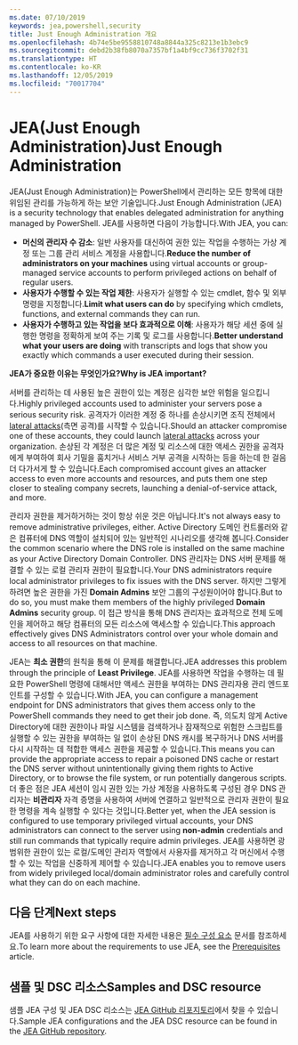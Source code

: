 ```yaml
---
ms.date: 07/10/2019
keywords: jea,powershell,security
title: Just Enough Administration 개요
ms.openlocfilehash: 4b74e5be9558810748a8844a325c8213e1b3ebc9
ms.sourcegitcommit: debd2b38fb8070a7357bf1a4bf9cc736f3702f31
ms.translationtype: HT
ms.contentlocale: ko-KR
ms.lasthandoff: 12/05/2019
ms.locfileid: "70017704"
---
```

# <a name="just-enough-administration"></a><span data-ttu-id="e8fc3-103">JEA(Just Enough Administration)</span><span class="sxs-lookup"><span data-stu-id="e8fc3-103">Just Enough Administration</span></span>

<span data-ttu-id="e8fc3-104">JEA(Just Enough Administration)는 PowerShell에서 관리하는 모든 항목에 대한 위임된 관리를 가능하게 하는 보안 기술입니다.</span><span class="sxs-lookup"><span data-stu-id="e8fc3-104">Just Enough Administration (JEA) is a security technology that enables delegated administration for anything managed by PowerShell.</span></span> <span data-ttu-id="e8fc3-105">JEA를 사용하면 다음이 가능합니다.</span><span class="sxs-lookup"><span data-stu-id="e8fc3-105">With JEA, you can:</span></span>

- <span data-ttu-id="e8fc3-106">**머신의 관리자 수 감소**: 일반 사용자를 대신하여 권한 있는 작업을 수행하는 가상 계정 또는 그룹 관리 서비스 계정을 사용합니다.</span><span class="sxs-lookup"><span data-stu-id="e8fc3-106">**Reduce the number of administrators on your machines** using virtual accounts or group-managed service accounts to perform privileged actions on behalf of regular users.</span></span>
- <span data-ttu-id="e8fc3-107">**사용자가 수행할 수 있는 작업 제한**: 사용자가 실행할 수 있는 cmdlet, 함수 및 외부 명령을 지정합니다.</span><span class="sxs-lookup"><span data-stu-id="e8fc3-107">**Limit what users can do** by specifying which cmdlets, functions, and external commands they can run.</span></span>
- <span data-ttu-id="e8fc3-108">**사용자가 수행하고 있는 작업을 보다 효과적으로 이해**: 사용자가 해당 세션 중에 실행한 명령을 정확하게 보여 주는 기록 및 로그를 사용합니다.</span><span class="sxs-lookup"><span data-stu-id="e8fc3-108">**Better understand what your users are doing** with transcripts and logs that show you exactly which commands a user executed during their session.</span></span>

<span data-ttu-id="e8fc3-109">**JEA가 중요한 이유는 무엇인가요?**</span><span class="sxs-lookup"><span data-stu-id="e8fc3-109">**Why is JEA important?**</span></span>

<span data-ttu-id="e8fc3-110">서버를 관리하는 데 사용된 높은 권한이 있는 계정은 심각한 보안 위험을 일으킵니다.</span><span class="sxs-lookup"><span data-stu-id="e8fc3-110">Highly privileged accounts used to administer your servers pose a serious security risk.</span></span> <span data-ttu-id="e8fc3-111">공격자가 이러한 계정 중 하나를 손상시키면 조직 전체에서 [lateral attacks](https://aka.ms/pth)(측면 공격)를 시작할 수 있습니다.</span><span class="sxs-lookup"><span data-stu-id="e8fc3-111">Should an attacker compromise one of these accounts, they could launch [lateral attacks](https://aka.ms/pth) across your organization.</span></span> <span data-ttu-id="e8fc3-112">손상된 각 계정은 더 많은 계정 및 리소스에 대한 액세스 권한을 공격자에게 부여하여 회사 기밀을 훔치거나 서비스 거부 공격을 시작하는 등을 하는데 한 걸음 더 다가서게 할 수 있습니다.</span><span class="sxs-lookup"><span data-stu-id="e8fc3-112">Each compromised account gives an attacker access to even more accounts and resources, and puts them one step closer to stealing company secrets, launching a denial-of-service attack, and more.</span></span>

<span data-ttu-id="e8fc3-113">관리자 권한을 제거하거하는 것이 항상 쉬운 것은 아닙니다.</span><span class="sxs-lookup"><span data-stu-id="e8fc3-113">It's not always easy to remove administrative privileges, either.</span></span> <span data-ttu-id="e8fc3-114">Active Directory 도메인 컨트롤러와 같은 컴퓨터에 DNS 역할이 설치되어 있는 일반적인 시나리오를 생각해 봅니다.</span><span class="sxs-lookup"><span data-stu-id="e8fc3-114">Consider the common scenario where the DNS role is installed on the same machine as your Active Directory Domain Controller.</span></span> <span data-ttu-id="e8fc3-115">DNS 관리자는 DNS 서버 문제를 해결할 수 있는 로컬 관리자 권한이 필요합니다.</span><span class="sxs-lookup"><span data-stu-id="e8fc3-115">Your DNS administrators require local administrator privileges to fix issues with the DNS server.</span></span> <span data-ttu-id="e8fc3-116">하지만 그렇게 하려면 높은 권한을 가진 **Domain Admins** 보안 그룹의 구성원이어야 합니다.</span><span class="sxs-lookup"><span data-stu-id="e8fc3-116">But to do so, you must make them members of the highly privileged **Domain Admins** security group.</span></span> <span data-ttu-id="e8fc3-117">이 접근 방식을 통해 DNS 관리자는 효과적으로 전체 도메인을 제어하고 해당 컴퓨터의 모든 리소스에 액세스할 수 있습니다.</span><span class="sxs-lookup"><span data-stu-id="e8fc3-117">This approach effectively gives DNS Administrators control over your whole domain and access to all resources on that machine.</span></span>

<span data-ttu-id="e8fc3-118">JEA는 **최소 권한**의 원칙을 통해 이 문제를 해결합니다.</span><span class="sxs-lookup"><span data-stu-id="e8fc3-118">JEA addresses this problem through the principle of **Least Privilege**.</span></span> <span data-ttu-id="e8fc3-119">JEA를 사용하면 작업을 수행하는 데 필요한 PowerShell 명령에 대해서만 액세스 권한을 부여하는 DNS 관리자용 관리 엔드포인트를 구성할 수 있습니다.</span><span class="sxs-lookup"><span data-stu-id="e8fc3-119">With JEA, you can configure a management endpoint for DNS administrators that gives them access only to the PowerShell commands they need to get their job done.</span></span> <span data-ttu-id="e8fc3-120">즉, 의도치 않게 Active Directory에 대한 권한이나 파일 시스템을 검색하거나 잠재적으로 위험한 스크립트를 실행할 수 있는 권한을 부여하는 일 없이 손상된 DNS 캐시를 복구하거나 DNS 서버를 다시 시작하는 데 적합한 액세스 권한을 제공할 수 있습니다.</span><span class="sxs-lookup"><span data-stu-id="e8fc3-120">This means you can provide the appropriate access to repair a poisoned DNS cache or restart the DNS server without unintentionally giving them rights to Active Directory, or to browse the file system, or run potentially dangerous scripts.</span></span> <span data-ttu-id="e8fc3-121">더 좋은 점은 JEA 세션이 임시 권한 있는 가상 계정을 사용하도록 구성된 경우 DNS 관리자는 **비관리자** 자격 증명을 사용하여 서버에 연결하고 일반적으로 관리자 권한이 필요한 명령을 계속 실행할 수 있다는 것입니다.</span><span class="sxs-lookup"><span data-stu-id="e8fc3-121">Better yet, when the JEA session is configured to use temporary privileged virtual accounts, your DNS administrators can connect to the server using **non-admin** credentials and still run commands that typically require admin privileges.</span></span> <span data-ttu-id="e8fc3-122">JEA를 사용하면 광범위한 권한이 있는 로컬/도메인 관리자 역할에서 사용자를 제거하고 각 머신에서 수행할 수 있는 작업을 신중하게 제어할 수 있습니다.</span><span class="sxs-lookup"><span data-stu-id="e8fc3-122">JEA enables you to remove users from widely privileged local/domain administrator roles and carefully control what they can do on each machine.</span></span>

## <a name="next-steps"></a><span data-ttu-id="e8fc3-123">다음 단계</span><span class="sxs-lookup"><span data-stu-id="e8fc3-123">Next steps</span></span>

<span data-ttu-id="e8fc3-124">JEA를 사용하기 위한 요구 사항에 대한 자세한 내용은 [필수 구성 요소](prerequisites.md) 문서를 참조하세요.</span><span class="sxs-lookup"><span data-stu-id="e8fc3-124">To learn more about the requirements to use JEA, see the [Prerequisites](prerequisites.md) article.</span></span>

## <a name="samples-and-dsc-resource"></a><span data-ttu-id="e8fc3-125">샘플 및 DSC 리소스</span><span class="sxs-lookup"><span data-stu-id="e8fc3-125">Samples and DSC resource</span></span>

<span data-ttu-id="e8fc3-126">샘플 JEA 구성 및 JEA DSC 리소스는 [JEA GitHub 리포지토리](https://github.com/PowerShell/JEA)에서 찾을 수 있습니다.</span><span class="sxs-lookup"><span data-stu-id="e8fc3-126">Sample JEA configurations and the JEA DSC resource can be found in the [JEA GitHub repository](https://github.com/PowerShell/JEA).</span></span>
